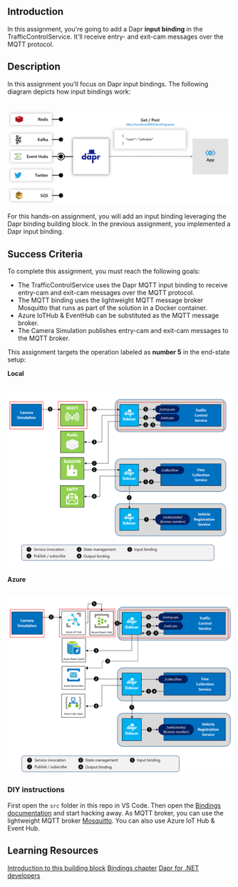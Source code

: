 ## Introduction

In this assignment, you're going to add a Dapr **input binding** in the TrafficControlService. It'll receive entry- and exit-cam messages over the MQTT protocol.

## Description

In this assignment you'll focus on Dapr input bindings. The following diagram depicts how input bindings work:

<img src="../.img/Challenge-06/input-binding.png" style="zoom: 50%;padding-top: 40px;" />

For this hands-on assignment, you will add an input binding leveraging the Dapr binding building block. In the previous assignment, you implemented a Dapr input binding. 

## Success Criteria

To complete this assignment, you must reach the following goals:

- The TrafficControlService uses the Dapr MQTT input binding to receive entry-cam and exit-cam messages over the MQTT protocol.
- The MQTT binding uses the lightweight MQTT message broker Mosquitto that runs as part of the solution in a Docker container.
- Azure IoTHub & EventHub can be substituted as the MQTT message broker.
- The Camera Simulation publishes entry-cam and exit-cam messages to the MQTT broker.

This assignment targets the operation labeled as **number 5** in the end-state setup:

**Local**

<img src="../.img/Challenge-06/input-binding-operation.png" style="zoom: 67%;padding-top: 25px;" />

**Azure**

<img src="../.img/Challenge-06/input-binding-operation-azure.png" style="zoom: 67%;padding-top: 25px;" />

### DIY instructions

First open the `src` folder in this repo in VS Code. Then open the [Bindings documentation](https://docs.dapr.io/developing-applications/building-blocks/bindings/) and start hacking away. As MQTT broker, you can use the lightweight MQTT broker [Mosquitto](https://mosquitto.org/). You can also use Azure IoT Hub & Event Hub.

## Learning Resources

[Introduction to this building block](https://docs.dapr.io/developing-applications/building-blocks/bindings/)
[Bindings chapter](https://docs.microsoft.com/dotnet/architecture/dapr-for-net-developers/bindings)
[Dapr for .NET developers](https://docs.microsoft.com/dotnet/architecture/dapr-for-net-developers/)
